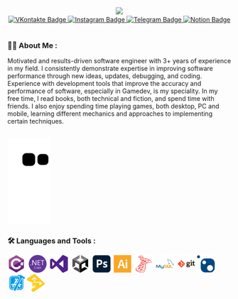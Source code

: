 <div id="header" align="center"> 
  <img src="https://media4.giphy.com/media/6FT3QE3AJMfwJDZBNr/giphy.gif?cid=ecf05e47g0ab4r4fvzopoqkilbycd1kmn8pyv7zex8xdfinn&rid=giphy.gif&ct=s" width="150"/>
</div>
 
<div id="badges" align="center">
  <a href="https://vk.com/s_pershinn">
    <img src="https://img.shields.io/badge/VKontakte-blue?logo=vk&logoColor=white&style=for-the-badge" alt="VKontakte Badge"/>
  </a>
  <a href="https://instagram.com/s_pershinn">
    <img src="https://img.shields.io/badge/Instagram-purple?logo=instagram&logoColor=white&style=for-the-badge" alt="Instagram Badge"/>
  </a>
  <a href="https://t.me/s_pershinn">
    <img src="https://img.shields.io/badge/Telegram-lightblue?logo=telegram&logoColor=white&style=for-the-badge" alt="Telegram Badge"/>
  </a>  
  <a href="https://aleksandrpershin.notion.site/baae7f46028b4f5a95b8a5d24119c1f8">
    <img src="https://img.shields.io/badge/Notion-lightgray?logo=notion&logoColor=white&style=for-the-badge" alt="Notion Badge"/>
  </a>  
</div>

<div id="stat" align="center">
  <img src="https://komarev.com/ghpvc/?username=nobodyHelp&style=flat-square&color=blue" alt=""/>
</div>
 
### :man_technologist: About Me :
Motivated and results-driven software engineer with 3+ years of experience in my field. I consistently demonstrate expertise in improving software performance through new ideas, updates, debugging, and coding. Experience with development tools that improve the accuracy and performance of software, especially in Gamedev, is my speciality. In my free time, I read books, both technical and fiction, and spend time with friends. I also enjoy spending time playing games, both desktop, PC and mobile, learning different mechanics and approaches to implementing certain techniques.

![Snake animation](https://github.com/madushadhanushka/github-readme/blob/output/github-contribution-snake.svg)
---

### :hammer_and_wrench: Languages and Tools :
<div>
  <img src="https://github.com/devicons/devicon/blob/master/icons/csharp/csharp-original.svg" title="C#" alt="C#" width="40" height="40"/>&nbsp;
  <img src="https://github.com/devicons/devicon/blob/master/icons/dotnetcore/dotnetcore-original.svg" title="C#" alt="C#" width="40" height="40"/>&nbsp;
  <img src="https://github.com/devicons/devicon/blob/master/icons/visualstudio/visualstudio-plain.svg" title="VS" alt="VS" width="40" height="40"/>&nbsp;
  <img src="https://github.com/devicons/devicon/blob/master/icons/unity/unity-original.svg" title="Unity" alt="Unity" width="40" height="40"/>&nbsp;
  <img src="https://github.com/devicons/devicon/blob/master/icons/photoshop/photoshop-plain.svg" title="Photoshop" alt="Photoshop" width="40" height="40"/>&nbsp;
  <img src="https://github.com/devicons/devicon/blob/master/icons/illustrator/illustrator-plain.svg" title="Illustrator" alt="Illustrator" width="40" height="40"/>&nbsp;
  <img src="https://github.com/devicons/devicon/blob/master/icons/microsoftsqlserver/microsoftsqlserver-plain.svg" title="MSSQL" alt="MSSQL" width="40" height="40"/>&nbsp;
  <img src="https://github.com/devicons/devicon/blob/master/icons/mysql/mysql-original-wordmark.svg" title="MySQL"  alt="MySQL" width="40" height="40"/>&nbsp;
  <img src="https://github.com/devicons/devicon/blob/master/icons/git/git-original-wordmark.svg" title="Git" **alt="Git" width="40" height="40"/>
  <img src="https://github.com/devicons/devicon/blob/master/icons/nuget/nuget-original.svg" title="NuGet" **alt="NuGet" width="40" height="40"/>
  <img src="https://github.com/devicons/devicon/blob/master/icons/xcode/xcode-plain.svg" title="XCode" **alt="XCode" width="40" height="40"/>
  <img src="https://github.com/devicons/devicon/blob/master/icons/jetbrains/jetbrains-plain.svg" title="Rider" **alt="Rider" width="40" height="40"/>
</div>
